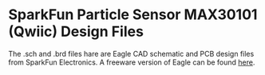 SparkFun Particle Sensor MAX30101 (Qwiic) Design Files
=====================================

The .sch and .brd files hare are Eagle CAD schematic and PCB design files from SparkFun Electronics.
A freeware version of Eagle can be found [here](https://www.autodesk.com/products/eagle/free-download). 

